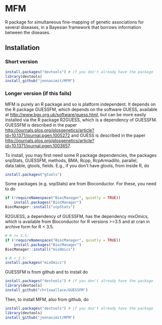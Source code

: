 # MFM
R package for simultaneous fine-mapping of genetic associations for several diseases, in a
Bayesian framework that borrows information between the diseases.

## Installation

### Short version

```R
install.packages("devtools") # if you don't already have the package
library(devtools)
install_github("jennasimit/MFM")
```

### Longer version (if this fails)

MFM is purely an R package and so is platform independent. It depends on the R package GUESSFM, which depends on the 
software GUESS, available at http://www.bgx.org.uk/software/guess.html, but can be more easily installed via the R package 
R2GUESS, which is a dependency of GUESSFM.
GUESSFM is described in the paper http://journals.plos.org/plosgenetics/article?id=10.1371/journal.pgen.1005272 and 
GUESS is described in the paper http://journals.plos.org/plosgenetics/article?id=10.1371/journal.pgen.1003657.

To install, you may first need some R package dependencies, the packages snpStats, GUESSFM, methods, BMA, Rcpp, RcpArmadillo,
parallel, data.table, gtools, fields. E.g., if you don't have gtools, from inside R, do

```R
install.packages("gtools") 
```
 
Some packages (e.g. snpStats) are from Bioconductor.  For these, you need to do

```R
if (!requireNamespace("BiocManager", quietly = TRUE))
    install.packages("BiocManager")
BiocManager::install("snpStats")
```
R2GUESS, a dependency of GUESSFM, has the dependency mixOmics, which is available from Bioconductor for R versions >=3.5
and at cran in archive form for R < 3.5.
``` R 
# R >= 3.5:
if (!requireNamespace("BiocManager", quietly = TRUE))
    install.packages("BiocManager")
BiocManager::install("mixOmics")
```
``` R 
# R < 3.5:
install.packages("mixOmics")
```

GUESSFM is from github and to install do
```R
install.packages("devtools") # if you don't already have the package
library(devtools)
install_github("chr1swallace/GUESSFM")
```

Then, to install MFM, also from github, do
```R
install.packages("devtools") # if you don't already have the package
library(devtools)
install_github("jennasimit/MFM")
```

